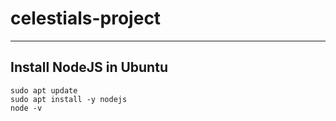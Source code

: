 # celestials-project
---

## Install NodeJS in Ubuntu
```
sudo apt update
sudo apt install -y nodejs
node -v
```
